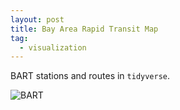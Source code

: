 ```yaml
---
layout: post
title: Bay Area Rapid Transit Map
tag:
  - visualization
---
```


BART stations and routes in `tidyverse`.

![BART](https://shawenyao.github.io/BART/output/BART.svg)
